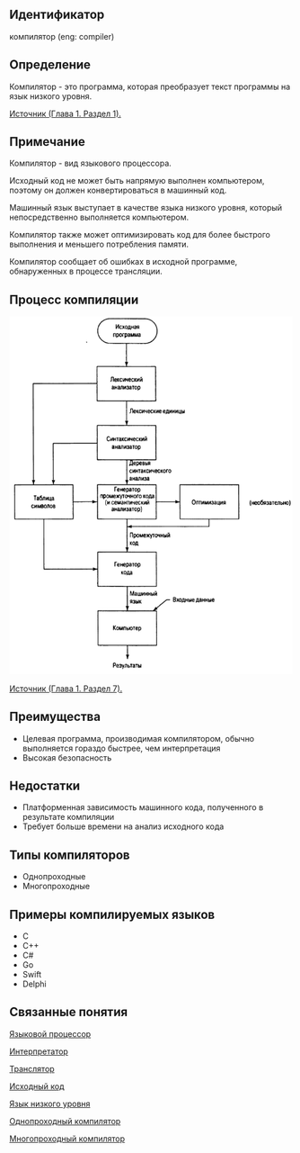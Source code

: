 ## Идентификатор
компилятор (eng: compiler)


## Определение
Компилятор - это программа, которая преобразует текст программы на язык низкого уровня.

[Источник (Глава 1. Раздел 1).](../bibliography/Sebesta-Concepts-book.md)


## Примечание
Компилятор - вид языкового процессора.

Исходный код не может быть напрямую выполнен компьютером, поэтому он должен конвертироваться в машинный код.

Машинный язык выступает в качестве языка низкого уровня, который непосредственно выполняется компьютером.

Компилятор также может оптимизировать код для более быстрого выполнения и меньшего потребления памяти.

Компилятор сообщает об ошибках в исходной программе, обнаруженных в процессе трансляции.


## Процесс компиляции
<img src="images/compilation_process.png"></img>

[Источник (Глава 1. Раздел 7).](../bibliography/Sebesta-Concepts-book.md)


## Преимущества
- Целевая программа, производимая компилятором, обычно выполняется гораздо быстрее, чем интерпретация
- Высокая безопасность


## Недостатки
- Платформенная зависимость машинного кода, полученного в результате компиляции
- Требует больше времени на анализ исходного кода


## Типы компиляторов
- Однопроходные
- Многопроходные


## Примеры компилируемых языков
- C
- C++
- C#
- Go
- Swift
- Delphi


## Связанные понятия
[Языковой процессор](language_processor.md)

[Интерпретатор](interpreter.md)

[Транслятор](translator.md)

[Исходный код](source_code.md)

[Язык низкого уровня](low_level_language.md)

[Однопроходный компилятор](single_pass_compiler.md)

[Многопроходный компилятор](multi_pass_compiler.md)
